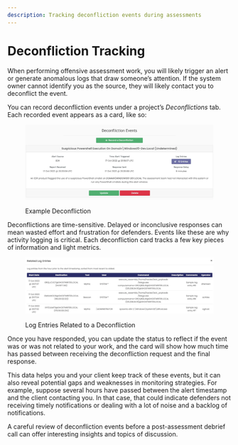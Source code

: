 ```yaml
---
description: Tracking deconfliction events during assessments
---
```


# Deconfliction Tracking

When performing offensive assessment work, you will likely trigger an alert or generate anomalous logs that draw someone’s attention. If the system owner cannot identify you as the source, they will likely contact you to deconflict the event.

You can record deconfliction events under a project’s _Deconflictions_ tab. Each recorded event appears as a card, like so:

<figure><img src="../../../.gitbook/assets/image (1) (1).png" alt=""><figcaption><p>Example Deconfliction</p></figcaption></figure>

Deconflictions are time-sensitive. Delayed or inconclusive responses can mean wasted effort and frustration for defenders. Events like these are why activity logging is critical. Each deconfliction card tracks a few key pieces of information and light metrics.

<figure><img src="../../../.gitbook/assets/image (2) (1).png" alt=""><figcaption><p>Log Entries Related to a Deconfliction</p></figcaption></figure>

Once you have responded, you can update the status to reflect if the event was or was not related to your work, and the card will show how much time has passed between receiving the deconfliction request and the final response.

This data helps you and your client keep track of these events, but it can also reveal potential gaps and weaknesses in monitoring strategies. For example, suppose several hours have passed between the alert timestamp and the client contacting you. In that case, that could indicate defenders not receiving timely notifications or dealing with a lot of noise and a backlog of notifications.

A careful review of deconfliction events before a post-assessment debrief call can offer interesting insights and topics of discussion.
